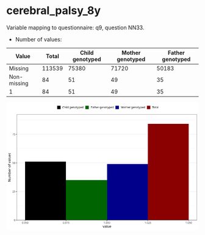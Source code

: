 # cerebral_palsy_8y
Variable mapping to questionnaire: q9, question NN33.
- Number of values:

| Value | Total | Child genotyped | Mother genotyped | Father genotyped |
| ----- | ----- | --------------- | ---------------- | ---------------- |
| Missing | 113539 | 75380 | 71720 | 50183 |
| Non-missing | 84 | 51 | 49 | 35 |
| 1 | 84 | 51 | 49 | 35 |



![](cerebral_palsy_8y_n.png)



